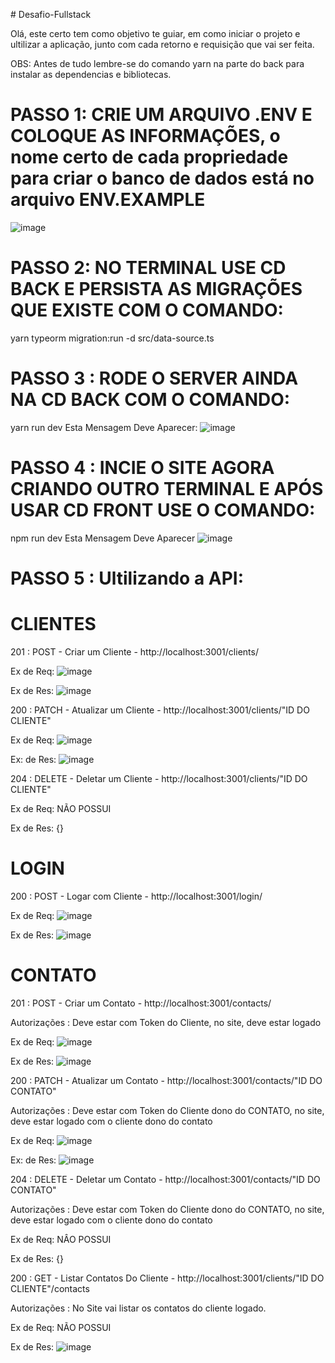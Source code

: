
﻿# Desafio-Fullstack


Olá, este certo tem como objetivo te guiar, em como iniciar o projeto e ultilizar a aplicação, junto com cada retorno e requisição que vai ser feita.

OBS: Antes de tudo lembre-se do comando yarn na parte do back para instalar as dependencias e bibliotecas.

# PASSO 1: CRIE UM ARQUIVO .ENV E COLOQUE AS INFORMAÇÕES, o nome certo de cada propriedade para criar o banco de dados está no arquivo ENV.EXAMPLE

![image](https://user-images.githubusercontent.com/100230592/229081105-a7f41e2d-e5e6-4755-b1c0-f0ec11ac09d0.png)

# PASSO 2: NO TERMINAL USE CD BACK E PERSISTA AS MIGRAÇÕES QUE EXISTE COM O COMANDO: 
  yarn typeorm migration:run -d src/data-source.ts
  
# PASSO 3 : RODE O SERVER AINDA NA CD BACK COM O COMANDO: 
yarn run dev
Esta Mensagem Deve Aparecer: 
![image](https://user-images.githubusercontent.com/100230592/229082463-5f9aa3de-980f-4fc9-b690-d4cba826c885.png)

# PASSO 4 : INCIE O SITE AGORA CRIANDO OUTRO TERMINAL E APÓS USAR CD FRONT USE O COMANDO: 
npm run dev
Esta Mensagem Deve Aparecer
![image](https://user-images.githubusercontent.com/100230592/229082935-3cd1f025-42ec-4e35-9c4c-da61c8ef3fe0.png)

# PASSO 5 : Ultilizando a API: 

# CLIENTES

201 : POST - Criar um Cliente  - http://localhost:3001/clients/

Ex de Req: 
![image](https://user-images.githubusercontent.com/100230592/229083310-3c15f2fa-0de0-42c9-bc7e-d6bc0fcdbfc6.png)

Ex de Res: 
![image](https://user-images.githubusercontent.com/100230592/229083546-28e73881-7df8-4e46-8817-b7038ac0389f.png)

200 : PATCH - Atualizar um Cliente - http://localhost:3001/clients/"ID DO CLIENTE"

Ex de Req: 
![image](https://user-images.githubusercontent.com/100230592/229083893-418bd81e-45ff-4ee6-abe5-69f6419c4923.png)

Ex: de Res:
![image](https://user-images.githubusercontent.com/100230592/229083974-59bdf4d3-2027-45e4-9d4e-9c643e115d57.png)

204 : DELETE - Deletar um Cliente - http://localhost:3001/clients/"ID DO CLIENTE"

Ex de Req: 
NÃO POSSUI

Ex de Res:
{}

# LOGIN

200 : POST - Logar com Cliente - http://localhost:3001/login/

Ex de Req:
![image](https://user-images.githubusercontent.com/100230592/229084684-45dadabe-5bf4-4e18-b59f-1aa65800411c.png)

Ex de Res:
![image](https://user-images.githubusercontent.com/100230592/229084803-765813fd-492d-4784-bc62-caa239a3f242.png)

# CONTATO 

201 : POST - Criar um Contato  - http://localhost:3001/contacts/

Autorizações : Deve estar com Token do Cliente, no site, deve estar logado

Ex de Req: 
![image](https://user-images.githubusercontent.com/100230592/229085290-0ca0444c-c884-45e0-9fae-c5803293a06c.png)

Ex de Res: 
![image](https://user-images.githubusercontent.com/100230592/229085349-60517b53-eb53-464d-98f3-e0c2a25002e2.png)

200 : PATCH - Atualizar um Contato - http://localhost:3001/contacts/"ID DO CONTATO"

Autorizações : Deve estar com Token do Cliente dono do CONTATO, no site, deve estar logado com o cliente dono do contato

Ex de Req: 
![image](https://user-images.githubusercontent.com/100230592/229085776-cf93ce7f-1b88-48b6-b47a-b7853004d7a6.png)

Ex: de Res:
![image](https://user-images.githubusercontent.com/100230592/229085731-218386fa-d5bd-43e9-b4ea-35c36be40c16.png)

204 : DELETE - Deletar um Contato - http://localhost:3001/contacts/"ID DO CONTATO"

Autorizações : Deve estar com Token do Cliente dono do CONTATO, no site, deve estar logado com o cliente dono do contato

Ex de Req: 
NÂO POSSUI

Ex de Res: 
{}

200 : GET - Listar Contatos Do Cliente - http://localhost:3001/clients/"ID DO CLIENTE"/contacts

Autorizações : No Site vai listar os contatos do cliente logado.

Ex de Req: 
NÃO POSSUI

Ex de Res:
![image](https://user-images.githubusercontent.com/100230592/229086558-34b93209-bf11-46e9-9612-288d816a1f23.png)







